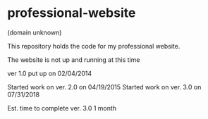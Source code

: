professional-website
====================

(domain unknown)



This repository holds the code for my professional website.

The website is not up and running at this time

ver 1.0 put up on 02/04/2014

Started work on ver. 2.0 on 04/19/2015
Started work on ver. 3.0 on 07/31/2018

Est. time to complete ver. 3.0 1 month